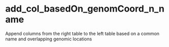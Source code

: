 # add_col_basedOn_genomCoord_n_name
Append columns from the right table to the left table based on a common name and overlapping genomic locations
